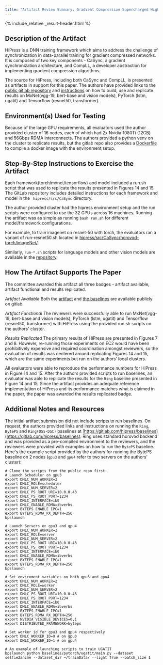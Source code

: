 ```yaml
---
title: "Artifact Review Summary: Gradient Compression Supercharged High-Performance Data Parallel DNN Training"
---
```


{% include_relative _result-header.html %}


## Description of the Artifact

HiPress is a DNN training framework which aims to address the challenge of synchronization in data-parallel training for gradient compressed networks. It is composed of two key components - CaSync, a gradient synchronization architecture, and CompLL, a developer abstraction for implementing gradient compression algorithms. 

The source for HiPress, including both CaSync and CompLL, is presented as artifacts in support for this paper. The authors have provided links to the [public gitlab repository](https://gitlab.com/hipress/hipress) and [instructions](https://gitlab.com/hipress/hipress/-/blob/master/README.md) on how to build, use and replicate results on MxNet(vgg-19, bert-base and vision models), PyTorch (lstm, ugatit) and Tensorflow (resnet50, transformer).

## Environment(s) Used for Testing

Because of the large GPU requirements, all evaluators used the author provided cluster of 16 nodes, each of which had 2x Nvidia 1080Ti (12GB) and 56Gbps RDMA interconnects. The authors provided a python venv on the cluster to replicate results, but the gitlab repo also provides a [Dockerfile](https://gitlab.com/hipress/hipress/-/blob/master/src/CaSync/Dockerfile) to compile a docker image with the environment setup.


## Step-By-Step Instructions to Exercise the Artifact

Each framework(torch/mxnet/tensorflow) and model included a run.sh script that was used to replicate the results presented in Figures 14 and 15. The GitLab repository includes detailed instructions for each framework and model in the ` hipress/src/CaSync` directory.

The author provided cluster had the hipress environment setup and the run scripts were configured to use the 32 GPUs across 16 machines. Running the artifact was as simple as
running `bash run.sh` for different model/framework configurations.

For example, to train imagenet on resnet-50 with torch, the evaluators ran a variant of  run-resnet50.sh located in [hipress/src/CaSync/horovod-torch/imageNet/](https://gitlab.com/hipress/hipress/-/tree/master/src/CaSync/horovod-torch/imageNet). 

Similarly, `run-*.sh` scripts for language models and other vision models are available in the [repository](https://gitlab.com/hipress/hipress/-/tree/master/src/CaSync/examples).

## How The Artifact Supports The Paper

The committee awarded this artifact all three badges - artifact available, artifact functional and results replicated.

*Artifact Available*
Both the [artifact](https://gitlab.com/hipress/hipress) and [the baselines](https://gitlab.com/hipress/baselines) are available publicly on gitlab.

*Artifact Functional*
The reviewers were successfully able to run MxNet(vgg-19, bert-base and vision models), PyTorch (lstm, ugatit) and Tensorflow (resnet50, transformer) with HiPress using the provided run.sh scripts on the authors' cluster. 

*Results Replicated*
The primary results of HiPress are presented in Figures 7 and 8. However, re-running those experiments on EC2 would have been prohibitively expensive and required coordination amongst reviewers, so the evaluation of results was centered around replicating Figures 14 and 15, which are the same experiments but run on the authors' local clusters.

All evaluators were able to reproduce the performance numbers for HiPress in Figure 14 and 15. After the authors provided scripts to run baselines, an evaluator was able to replicate the results for the `Ring` baseline presented in Figure 14 and 15. Since the artifact provides an adequate reference implementation of HiPress and its performance matches what is claimed in the paper, the paper was awarded the results replicated badge. 

## Additional Notes and Resources

The initial artifact submission did not include scripts to run baselines. On request, the authors provided links and instructions on running the `Ring`, `BytePS` and `Ring(OSS-DGC)` baselines at [https://gitlab.com/hipress/baselines](https://gitlab.com/hipress/baselines). Ring uses standard horovod backend and was provided as a pre-compiled environment to the reviewers, and the reviewers were provided with examples on how to run the `BytePS` baseline. Here's the example script provided by the authors for running the BytePS baseline on 2 nodes (`gpu3` and `gpu4` refer to two servers on the authors' cluster):

```
# Clone the scripts from the public repo first.
# Launch Scheduler on gpu3
export DMLC_NUM_WORKER=2
export DMLC_ROLE=scheduler
export DMLC_NUM_SERVER=2
export DMLC_PS_ROOT_URI=10.0.0.43
export DMLC_PS_ROOT_PORT=1234
export DMLC_INTERFACE=ib0
export DMLC_ENABLE_RDMA=ibverbs
export BYTEPS_ENABLE_IPC=1
export BYTEPS_RDMA_RX_DEPTH=256
bpslaunch

# Launch Servers on gpu3 and gpu4
export DMLC_NUM_WORKER=2
export DMLC_ROLE=server
export DMLC_NUM_SERVER=2
export DMLC_PS_ROOT_URI=10.0.0.43
export DMLC_PS_ROOT_PORT=1234
export DMLC_INTERFACE=ib0
export DMLC_ENABLE_RDMA=ibverbs
export BYTEPS_ENABLE_IPC=1
export BYTEPS_RDMA_RX_DEPTH=256
bpslaunch

# Set enviroment variables on both gpu3 and gpu4
export DMLC_NUM_WORKER=2
export DMLC_ROLE=worker
export DMLC_NUM_SERVER=2
export DMLC_PS_ROOT_URI=10.0.0.43
export DMLC_PS_ROOT_PORT=1234
export DMLC_INTERFACE=ib0
export DMLC_ENABLE_RDMA=ibverbs
export BYTEPS_ENABLE_IPC=1
export BYTEPS_RDMA_RX_DEPTH=256
export NVIDIA_VISIBLE_DEVICES=0,1
export DISTRIBUTED_FRAMEWORK=byteps

# Set worker id for gpu3 and gpu4 respectively
export DMLC_WORKER_ID=0 # on gpu3
export DMLC_WORKER_ID=1 # on gpu4

# An example of launching scripts to train UGATIT
bpslaunch python baselines/pytorch/ugatit/main.py --dataset selfie2anime --dataset_dir ~/trainData/ --light True --batch_size 1
```
